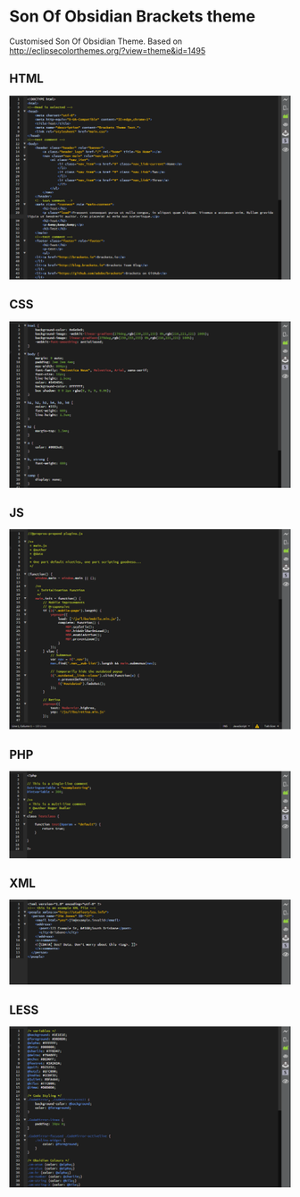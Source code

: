 Son Of Obsidian Brackets theme
=======

Customised Son Of Obsidian Theme.
Based on http://eclipsecolorthemes.org/?view=theme&id=1495

## HTML
![HTML Screenshot](/Screenshots/html.png)

## CSS
![CSS Screenshot](/Screenshots/css.png)

## JS
![JS Screenshot](/Screenshots/js.png)

## PHP
![PHP Screenshot](/Screenshots/php.png)

## XML
![XML Screenshot](/Screenshots/xml.png)

## LESS
![LESS Screenshot](/Screenshots/less.png)